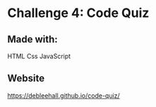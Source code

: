 # Challenge 4: Code Quiz

## Made with:
HTML
Css
JavaScript

## Website
https://debleehall.github.io/code-quiz/
